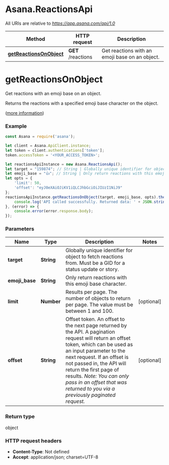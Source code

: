 # Asana.ReactionsApi

All URIs are relative to *https://app.asana.com/api/1.0*

Method | HTTP request | Description
------------- | ------------- | -------------
[**getReactionsOnObject**](ReactionsApi.md#getReactionsOnObject) | **GET** /reactions | Get reactions with an emoji base on an object.

<a name="getReactionsOnObject"></a>
# **getReactionsOnObject**

Get reactions with an emoji base on an object.

Returns the reactions with a specified emoji base character on the object.

([more information](https://developers.asana.com/reference/getreactionsonobject))

### Example
```javascript
const Asana = require('asana');

let client = Asana.ApiClient.instance;
let token = client.authentications['token'];
token.accessToken = '<YOUR_ACCESS_TOKEN>';

let reactionsApiInstance = new Asana.ReactionsApi();
let target = "159874"; // String | Globally unique identifier for object to fetch reactions from. Must be a GID for a status update or story.
let emoji_base = "👍"; // String | Only return reactions with this emoji base character.
let opts = { 
    'limit': 50, 
    'offset': "eyJ0eXAiOJiKV1iQLCJhbGciOiJIUzI1NiJ9"
};
reactionsApiInstance.getReactionsOnObject(target, emoji_base, opts).then((result) => {
    console.log('API called successfully. Returned data: ' + JSON.stringify(result.data, null, 2));
}, (error) => {
    console.error(error.response.body);
});

```

### Parameters

Name | Type | Description  | Notes
------------- | ------------- | ------------- | -------------
 **target** | **String**| Globally unique identifier for object to fetch reactions from. Must be a GID for a status update or story. | 
 **emoji_base** | **String**| Only return reactions with this emoji base character. | 
 **limit** | **Number**| Results per page. The number of objects to return per page. The value must be between 1 and 100. | [optional] 
 **offset** | **String**| Offset token. An offset to the next page returned by the API. A pagination request will return an offset token, which can be used as an input parameter to the next request. If an offset is not passed in, the API will return the first page of results. *Note: You can only pass in an offset that was returned to you via a previously paginated request.* | [optional] 

### Return type

object

### HTTP request headers

 - **Content-Type**: Not defined
 - **Accept**: application/json; charset=UTF-8


